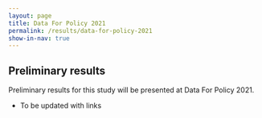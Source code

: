 ```yaml
---
layout: page
title: Data For Policy 2021
permalink: /results/data-for-policy-2021
show-in-nav: true
---
```



## Preliminary results 
Preliminary results for this study will be presented at Data For Policy 2021. 

- To be updated with links

